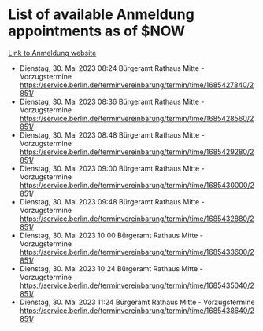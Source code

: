 # List of available Anmeldung appointments as of $NOW
[Link to Anmeldung website](https://service.berlin.de/terminvereinbarung/termin/tag.php?termin=1&anliegen[]=120686&dienstleisterlist=122210,122217,327316,122219,327312,122227,327314,122231,327346,122243,327348,122254,122252,329742,122260,329745,122262,329748,122271,327278,122273,327274,122277,327276,330436,122280,327294,122282,327290,122284,327292,122291,327270,122285,327266,122286,327264,122296,327268,150230,329760,122297,327286,122294,327284,122312,329763,122314,329775,122304,327330,122311,327334,122309,327332,317869,122281,327352,122279,329772,122283,122276,327324,122274,327326,122267,329766,122246,327318,122251,327320,122257,327322,122208,327298,122226,327300&herkunft=http%3A%2F%2Fservice.berlin.de%2Fdienstleistung%2F120686%2F)
- Dienstag, 30. Mai 2023 08:24 Bürgeramt Rathaus Mitte - Vorzugstermine https://service.berlin.de/terminvereinbarung/termin/time/1685427840/2851/
- Dienstag, 30. Mai 2023 08:36 Bürgeramt Rathaus Mitte - Vorzugstermine https://service.berlin.de/terminvereinbarung/termin/time/1685428560/2851/
- Dienstag, 30. Mai 2023 08:48 Bürgeramt Rathaus Mitte - Vorzugstermine https://service.berlin.de/terminvereinbarung/termin/time/1685429280/2851/
- Dienstag, 30. Mai 2023 09:00 Bürgeramt Rathaus Mitte - Vorzugstermine https://service.berlin.de/terminvereinbarung/termin/time/1685430000/2851/
- Dienstag, 30. Mai 2023 09:48 Bürgeramt Rathaus Mitte - Vorzugstermine https://service.berlin.de/terminvereinbarung/termin/time/1685432880/2851/
- Dienstag, 30. Mai 2023 10:00 Bürgeramt Rathaus Mitte - Vorzugstermine https://service.berlin.de/terminvereinbarung/termin/time/1685433600/2851/
- Dienstag, 30. Mai 2023 10:24 Bürgeramt Rathaus Mitte - Vorzugstermine https://service.berlin.de/terminvereinbarung/termin/time/1685435040/2851/
- Dienstag, 30. Mai 2023 11:24 Bürgeramt Rathaus Mitte - Vorzugstermine https://service.berlin.de/terminvereinbarung/termin/time/1685438640/2851/
